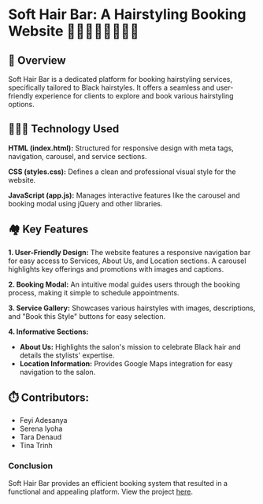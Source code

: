 # Soft Hair Bar: A Hairstyling Booking Website 🦸🏻‍♀️👜🦖🐦‍🔥🍱

## 🎾 Overview
Soft Hair Bar is a dedicated platform for booking hairstyling services, specifically tailored to Black hairstyles. It offers a seamless and user-friendly experience for clients to explore and book various hairstyling options.

## 🏄🏻‍♀️ Technology Used

**HTML (index.html):**
Structured for responsive design with meta tags, navigation, carousel, and service sections.

**CSS (styles.css):**
Defines a clean and professional visual style for the website.

**JavaScript (app.js):**
Manages interactive features like the carousel and booking modal using jQuery and other libraries.

## 🏘️ Key Features

**1. User-Friendly Design:**
The website features a responsive navigation bar for easy access to Services, About Us, and Location sections. A carousel highlights key offerings and promotions with images and captions.

**2. Booking Modal:**
An intuitive modal guides users through the booking process, making it simple to schedule appointments.

**3. Service Gallery:**
Showcases various hairstyles with images, descriptions, and "Book this Style" buttons for easy selection.

**4. Informative Sections:**
- **About Us:** Highlights the salon's mission to celebrate Black hair and details the stylists' expertise.
- **Location Information:** Provides Google Maps integration for easy navigation to the salon.

## ⏱️ Contributors:
- Feyi Adesanya
- Serena Iyoha
- Tara Denaud
- Tina Trinh

### Conclusion

Soft Hair Bar provides an efficient booking system that resulted in a functional and appealing platform. View the project [here](https://tinatrinh8.github.io/Soft-Hair-Bar//Hairstyling-Website/).

